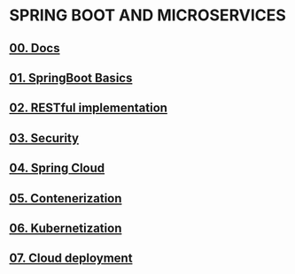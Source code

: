 # SPRING BOOT AND MICROSERVICES

## [00. Docs](./00.docs)
## [01. SpringBoot Basics](./01.springboot-basics)
## [02. RESTful implementation](./02.restful-implementation)
## [03. Security](./03.security)
## [04. Spring Cloud](./04.spring-cloud)
## [05. Contenerization](./05.dockerize)
## [06. Kubernetization](./06.kubernetize)
## [07. Cloud deployment](./07.cloud-deployment)
